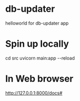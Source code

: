 # db-updater
helloworld for db-updater app

# Spin up locally

cd src
uvicorn main:app --reload

 # In Web browser
http://127.0.0.1:8000/docs#
